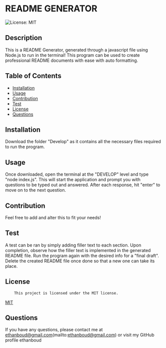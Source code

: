 # README GENERATOR
![License: MIT](https://img.shields.io/badge/License-MIT-yellow.svg)

## Description
This is a README Generator, generated through a javascript file using Node.js to run in the terminal! This program can be used to create professional README documents with ease with auto formatting.

## Table of Contents
- [Installation](#installation)
- [Usage](#usage)
- [Contribution](#contribution)
- [Test](#test)
- [License](#license)
- [Questions](#questions)

## Installation
Download the folder "Develop" as it contains all the necessary files required to run the program.

## Usage
Once downloaded, open the terminal at the "DEVELOP" level and type "node index.js". This will start the application and prompt you with questions to be typed out and answered. After each response, hit "enter" to move on to the next question.

## Contribution
Feel free to add and alter this to fit your needs!

## Test
A test can be ran by simply adding filler text to each section. Upon completion, observe how the filler text is implemented in the generated README file. Run the program again with the desired info for a "final draft". Delete the created README file once done so that a new one can take its place.

## License
        This project is licensed under the MIT license.
[MIT](https://opensource.org/licenses/MIT)
    

## Questions
If you have any questions, please contact me at ethanboud@gmail.com(mailto:ethanboud@gmail.com) or visit my GitHub profile ethanboud
